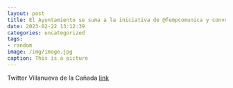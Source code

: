 ```yaml
---
layout: post
title: El Ayuntamiento se suma a la iniciativa de @fempcomunica y convoca una concentración de 5 minutos de silencio por el primer aniv...
date: 2023-02-22 13:12:39
categories: uncategorized
tags:
- random
image: /img/image.jpg
caption: This is a picture
---
```

Twitter Villanueva de la Cañada [link](https://twitter.com/AytoVDLCanada/status/1628336740908802048)
